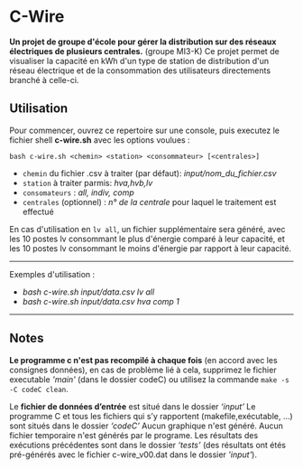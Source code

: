 # **C-Wire**

**Un projet de groupe d'école pour gérer la distribution sur des réseaux électriques de plusieurs centrales.** (groupe MI3-K)
Ce projet permet de visualiser la capacité en kWh d'un type de station de distribution d'un réseau électrique et de la consommation des utilisateurs directements branché à celle-ci.

## Utilisation

Pour commencer, ouvrez ce repertoire sur une console, puis executez le fichier shell **c-wire.sh** avec les options voulues :

```shell
bash c-wire.sh <chemin> <station> <consommateur> [<centrales>]
```

- `chemin` du fichier .csv à traiter (par défaut): *input/nom_du_fichier.csv*
- `station` à traiter parmis: *hva,hvb,lv*
- `consomateurs` : *all, indiv, comp*
- `centrales` (optionnel) : *n° de la centrale* pour laquel le traitement est effectué

En cas d'utilisation en `lv all`, un fichier supplémentaire sera généré, avec les 10 postes lv consommant le plus d'énergie comparé à leur capacité, et les 10 postes lv consommant le moins d'énergie par rapport à leur capacité.

___

Exemples d'utilisation :

- *bash c-wire.sh input/data.csv lv all*
- *bash c-wire.sh input/data.csv hva comp 1*

___

## Notes

**Le programme c n'est pas recompilé à chaque fois** (en accord avec les consignes données), en cas de problème lié à cela, supprimez le fichier executable *'main'* (dans le dossier codeC) ou utilisez la commande `make -s -C codeC clean`.

Le **fichier de données d’entrée** est situé dans le dossier *‘input’*
Le programme C et tous les fichiers qui s’y rapportent (makefile,exécutable, …) sont situés dans le dossier *‘codeC’*
Aucun graphique n'est généré.
Aucun fichier temporaire n'est générés par le programe.
Les résultats des exécutions précédentes sont dans le dossier *‘tests’* (des résultats ont étés pré-générés avec le fichier c-wire_v00.dat dans le dossier *'input'*).
